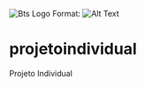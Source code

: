 ![Bts Logo](C:\Users\T-GAMER\Downloads\troço\vs\projetoindividual/lindo.png)
Format: ![Alt Text](url)
# projetoindividual
Projeto Individual 
